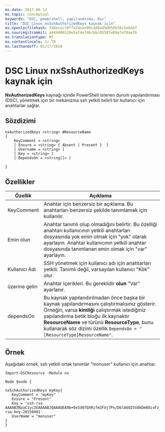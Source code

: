 ```yaml
---
ms.date: 2017-06-12
ms.topic: conceptual
keywords: "DSC, powershell, yapılandırma, Kur"
title: "DSC Linux nxSshAuthorizedKeys kaynak için"
ms.openlocfilehash: f48ecec39ffe24cee99ca08ad9d050b36c5e04bf
ms.sourcegitcommit: a444406120e5af4e746cbbc0558fe89a7e78aef6
ms.translationtype: MT
ms.contentlocale: tr-TR
ms.lasthandoff: 01/17/2018
---
```

# <a name="dsc-for-linux-nxsshauthorizedkeys-resource"></a>DSC Linux nxSshAuthorizedKeys kaynak için

**NxAuthorizedKeys** kaynağı içinde PowerShell istenen durum yapılandırması (DSC), yönetmek için bir mekanizma ssh yetkili belirli bir kullanıcı için anahtarlar sağlar.

## <a name="syntax"></a>Sözdizimi

```
nxAuthorizedKeys <string> #ResourceName
{
    KeyComment = <string>
    [ Ensure = <string> { Absent | Present }  ]
    [ Username = <string> ]
    [ Key = <string> ]
    [ DependsOn = <string[]> ]

}
```

## <a name="properties"></a>Özellikler

|  Özellik |  Açıklama | 
|---|---|
| KeyComment| Anahtar için benzersiz bir açıklama. Bu anahtarları benzersiz şekilde tanımlamak için kullanılır.| 
| Emin olun| Anahtar tanımlı olup olmadığını belirtir. Bu özelliği anahtarı kullanıcının yetkili anahtarları dosyasında yok emin olmak için "yok" olarak ayarlayın. Anahtar kullanıcının yetkili anahtar dosyasında tanımlanan emin olmak için "var" ayarlayın.| 
| Kullanıcı Adı| SSH yönetmek için kullanıcı adı için anahtarları yetkili. Tanımlı değil, varsayılan kullanıcı "Kök" olur.| 
| üzerine gelin| Anahtar içerikleri. Bu gereklidir **olun** "Var" ayarlanır.| 
| dependsOn | Bu kaynak yapılandırılmadan önce başka bir kaynak yapılandırmasını çalıştırmalısınız gösterir. Örneğin, varsa **kimliği** çalıştırmak istediğiniz yapılandırma betik bloğu ilk kaynaktır **ResourceName** ve türünü **ResourceType**, bunu kullanarak söz dizimi özellik `DependsOn = "[ResourceType]ResourceName"`.| 

## <a name="example"></a>Örnek

Aşağıdaki örnek, ssh yetkili ortak tanımlar "monuser" kullanıcı için anahtar.

```
Import-DSCResource -Module nx 

Node $node {

nxSshAuthorizedKeys myKey{
   KeyComment = "myKey"
   Ensure = "Present"
   Key = 'ssh-rsa AAAAB3NzaC1yc2EAAAABJQAAAQEA0b+0xSd07QXRifm3FXj7Pn/DblA6QI5VAkDm6OivFzj3U6qGD1VJ6AAxWPCyMl/qhtpRtxZJDu/TxD8AyZNgc8aN2CljN1hOMbBRvH2q5QPf/nCnnJRaGsrxIqZjyZdYo9ZEEzjZUuMDM5HI1LA9B99k/K6PK2Bc1NLivpu7nbtVG2tLOQs+GefsnHuetsRMwo/+c3LtwYm9M0XfkGjYVCLO4CoFuSQpvX6AB3TedUy6NZ0iuxC0kRGg1rIQTwSRcw+McLhslF0drs33fw6tYdzlLBnnzimShMuiDWiT37WqCRovRGYrGCaEFGTG2e0CN8Co8nryXkyWc6NSDNpMzw== rsa-key-20150401'
   UserName = "monuser"
} 
}
```

